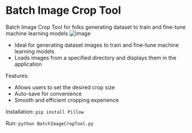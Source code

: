 # Batch Image Crop Tool
Batch Image Crop Tool for folks generating dataset to train and fine-tune machine learning models
![image](https://github.com/user-attachments/assets/733c32d6-86c1-4606-9f02-ed0205688781)


- Ideal for generating dataset images to train and fine-tune machine learning models
- Loads images from a specified directory and displays them in the application

Features:
- Allows users to set the desired crop size
- Auto-save for convenience
- Smooth and efficient cropping experience

Installation:
`pip install Pillow`

Run:
`python BatchImageCropTool.py`

